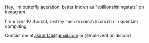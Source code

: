 Hey, I'm butterflylaceration, better known as "abillionshiningstars" on Instagram.

I'm a Year 10 student, and my main research interest is in quantum computing.

Contact me at akirali146@gmail.com or @/nullevent on discord

<!---
tairitsuwu/tairitsuwu is a ✨ special ✨ repository because its `README.md` (this file) appears on your GitHub profile.
You can click the Preview link to take a look at your changes.
- 💞️ I’m looking to collaborate on ...
--->
